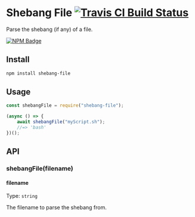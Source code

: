 # Shebang File [![Travis CI Build Status](https://img.shields.io/travis/com/Richienb/shebang-file/master.svg?style=for-the-badge)](https://travis-ci.com/Richienb/shebang-file)

Parse the shebang (if any) of a file.

[![NPM Badge](https://nodei.co/npm/shebang-file.png)](https://npmjs.com/package/shebang-file)

## Install

```sh
npm install shebang-file
```

## Usage

```js
const shebangFile = require("shebang-file");

(async () => {
	await shebangFile("myScript.sh");
	//=> 'bash'
})();
```

## API

### shebangFile(filename)

#### filename

Type: `string`

The filename to parse the shebang from.
